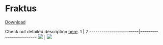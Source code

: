 # Fraktus
[Download](https://play.google.com/store/apps/details?id=app.rootstock)

Check out detailed description [here](https://dievskiy.github.io/fraktus).
1 | 2
-------------------------|-------------------------
![](https://imgur.com/D571OaA.png)   |  ![](https://imgur.com/Uautk80.png)



